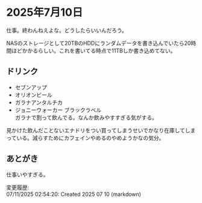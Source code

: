 # 2025年7月10日

仕事。終わんねえよな。どうしたらいいんだろう。

NASのストレージとして20TBのHDDにランダムデータを書き込んでいたら20時間ほどかかるらしい。これを書いてる時点で11TBしか書き込めてない。

## ドリンク

- セブンアップ
- オリオンビール
- ガラナアンタルチカ
- ジョニーウォーカー ブラックラベル  
ガラナで割って飲んでる。なんか飲みやすすぎる気がする。

見かけた飲んだことないエナドリをつい買ってしまうせいでかなり在庫してしまっている。減らすためにカフェインやめるのやめようかなの気分。

## あとがき

仕事いやすぎる。

変更履歴:  
07/11/2025 02:54:20: Created 2025 07 10 (markdown)  
